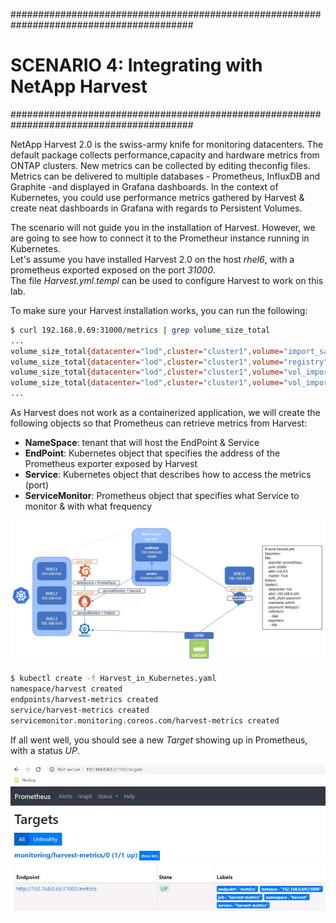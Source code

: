 #########################################################################################
# SCENARIO 4: Integrating with NetApp Harvest
#########################################################################################

NetApp Harvest 2.0 is the swiss-army knife for monitoring datacenters. The default package collects performance,capacity and hardware metrics from ONTAP clusters. New metrics can be collected by editing theconfig files. Metrics can be delivered to multiple databases - Prometheus, InfluxDB and Graphite -and displayed in Grafana dashboards.
In the context of Kubernetes, you could use performance metrics gathered by Harvest & create neat dashboards in Grafana with regards to Persistent Volumes.

The scenario will not guide you in the installation of Harvest. However, we are going to see how to connect it to the Prometheur instance running in Kubernetes.  
Let's assume you have installed Harvest 2.0 on the host _rhel6_, with a prometheus exported exposed on the port _31000_.  
The file _Harvest.yml.templ_ can be used to configure Harvest to work on this lab.

To make sure your Harvest installation works, you can run the following:

```bash
$ curl 192.168.0.69:31000/metrics | grep volume_size_total
...
volume_size_total{datacenter="lod",cluster="cluster1",volume="import_san_flexvol",node="cluster1-01",svm="iscsi_svm",aggr="aggr2",style="flexvol"} 2040111104
volume_size_total{datacenter="lod",cluster="cluster1",volume="registry",node="cluster1-01",svm="nfs_svm",aggr="aggr1",style="flexvol"} 20401094656
volume_size_total{datacenter="lod",cluster="cluster1",volume="vol_import_manage",node="cluster1-01",svm="nfs_svm",aggr="aggr1",style="flexvol"} 2040111104
volume_size_total{datacenter="lod",cluster="cluster1",volume="vol_import_nomanage",node="cluster1-01",svm="nfs_svm",aggr="aggr1",style="flexvol"} 2040111104
...
```

As Harvest does not work as a containerized application, we will create the following objects so that Prometheus can retrieve metrics from Harvest:

- **NameSpace**: tenant that will host the EndPoint & Service
- **EndPoint**: Kubernetes object that specifies the address of the Prometheus exporter exposed by Harvest
- **Service**: Kubernetes object that describes how to access the metrics (port)
- **ServiceMonitor**: Prometheus object that specifies what Service to monitor & with what frequency

<p align="center"><img src="../Images/Harvest_integration.jpg"></p>

```bash
$ kubectl create -f Harvest_in_Kubernetes.yaml
namespace/harvest created
endpoints/harvest-metrics created
service/harvest-metrics created
servicemonitor.monitoring.coreos.com/harvest-metrics created
```

If all went well, you should see a new _Target_ showing up in Prometheus, with a status _UP_.  

<p align="center"><img src="../Images/Prometheus_Harvest.jpg"></p>
